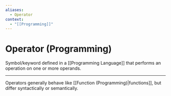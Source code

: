 ```yaml
---
aliases:
  - Operator
context:
  - "[[Programming]]"
---
```


# Operator (Programming)

Symbol/keyword defined in a [[Programming Language]] that performs an operation on one or more operands.

---

Operators generally behave like [[Function (Programming)|functions]], but differ syntactically or semantically.
